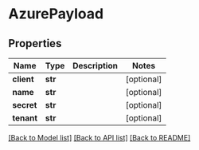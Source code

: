 # AzurePayload

## Properties
Name | Type | Description | Notes
------------ | ------------- | ------------- | -------------
**client** | **str** |  | [optional] 
**name** | **str** |  | [optional] 
**secret** | **str** |  | [optional] 
**tenant** | **str** |  | [optional] 

[[Back to Model list]](../README.md#documentation-for-models) [[Back to API list]](../README.md#documentation-for-api-endpoints) [[Back to README]](../README.md)


